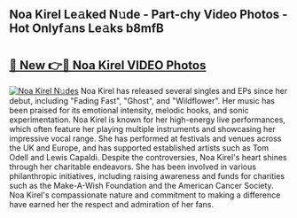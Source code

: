 ## Noa Kirel Le𝚊ked N𝚞de - Part-chy Video Photos - Hot Onlyf𝚊ns Le𝚊ks b8mfB

# <h2><a href="http://ac34154.deff.icu/?id=Noa+Kirel">🔗 New 👉🔴 Noa Kirel VIDEO Photos</a></h2>

[![Noa Kirel N𝚞des](https://i.imgur.com/rIISA9y.gif)](http://ac34154.deff.icu/?id=Noa+Kirel)
Noa Kirel has released several singles and EPs since her debut, including "Fading Fast", "Ghost", and "Wildflower". Her music has been praised for its emotional intensity, melodic hooks, and sonic experimentation. Noa Kirel is known for her high-energy live performances, which often feature her playing multiple instruments and showcasing her impressive vocal range. She has performed at festivals and venues across the UK and Europe, and has supported established artists such as Tom Odell and Lewis Capaldi. Despite the controversies, Noa Kirel's heart shines through her charitable endeavors. She has been involved in various philanthropic initiatives, including raising awareness and funds for charities such as the Make-A-Wish Foundation and the American Cancer Society. Noa Kirel's compassionate nature and commitment to making a difference have earned her the respect and admiration of her fans.
